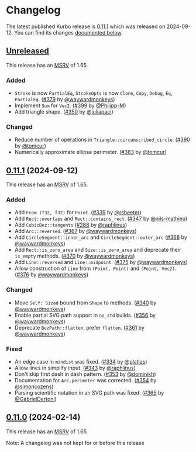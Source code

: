<!-- Instructions

This changelog follows the patterns described here: <https://keepachangelog.com/en/>.

Subheadings to categorize changes are `added, changed, deprecated, removed, fixed, security`.

-->

# Changelog

The latest published Kurbo release is [0.11.1](#0110-2024-09-12) which was released on 2024-09-12.
You can find its changes [documented below](#0111-2024-09-12).

## [Unreleased]

This release has an [MSRV][] of 1.65.

### Added

- `Stroke` is now `PartialEq`, `StrokeOpts` is now `Clone`, `Copy`, `Debug`, `Eq`, `PartialEq`. ([#379][] by [@waywardmonkeys][])
- Implement `Sum` for `Vec2`. ([#399][] by [@Philipp-M][])
- Add triangle shape. ([#350][] by [@juliapaci][])

### Changed

- Reduce number of operations in `Triangle::circumscribed_circle`. ([#390][] by [@tomcur][])
- Numerically approximate ellipse perimeter. ([#383] by [@tomcur][])

## [0.11.1][] (2024-09-12)

This release has an [MSRV][] of 1.65.

### Added

- Add `From (f32, f32)` for `Point`. ([#339][] by [@rsheeter][])
- Add `Rect::overlaps` and `Rect::contains_rect`. ([#347][] by [@nils-mathieu][])
- Add `CubicBez::tangents` ([#288][] by [@raphlinus][])
- Add `Arc::reversed`. ([#367][] by [@waywardmonkeys][])
- Add `CircleSegment::inner_arc` and `CircleSegment::outer_arc` ([#368][] by [@waywardmonkeys][])
- Add `Rect::is_zero_area` and `Size::is_zero_area` and deprecate their `is_empty` methods. ([#370][] by [@waywardmonkeys][])
- Add `Line::reversed` and `Line::midpoint`. ([#375][] by [@waywardmonkeys][])
- Allow construction of `Line` from `(Point, Point)` and `(Point, Vec2)`. ([#376][] by [@waywardmonkeys][])

### Changed

- Move `Self: Sized` bound from `Shape` to methods. ([#340][] by [@waywardmonkeys][])
- Enable partial SVG path support in `no_std` builds. ([#356][] by [@waywardmonkeys][])
- Deprecate `BezPath::flatten`, prefer `flatten`. ([#361][] by [@waywardmonkeys][])

### Fixed

- An edge case in `mindist` was fixed. ([#334][] by [@platlas][])
- Allow lines in simplify input. ([#343][] by [@raphlinus][])
- Don't skip first dash in dash pattern. ([#353][] by [@dominikh][])
- Documentation for `Arc.perimeter` was corrected. ([#354][] by [@simoncozens][])
- Parsing scientific notation in an SVG path was fixed. ([#365][] by [@GabrielDertoni][])

## [0.11.0][] (2024-02-14)

This release has an [MSRV][] of 1.65.

Note: A changelog was not kept for or before this release

[@dominikh]: https://github.com/dominikh
[@GabrielDertoni]: https://github.com/GabrielDertoni
[@juliapaci]: https://github.com/juliapaci
[@nils-mathieu]: https://github.com/nils-mathieu
[@Philipp-M]: https://github.com/Philipp-M
[@platlas]: https://github.com/platlas
[@raphlinus]: https://github.com/raphlinus
[@rsheeter]: https://github.com/rsheeter
[@simoncozens]: https://github.com/simoncozens
[@tomcur]: https://github.com/tomcur
[@waywardmonkeys]: https://github.com/waywardmonkeys

[#288]: https://github.com/linebender/kurbo/pull/288
[#334]: https://github.com/linebender/kurbo/pull/334
[#339]: https://github.com/linebender/kurbo/pull/339
[#340]: https://github.com/linebender/kurbo/pull/340
[#343]: https://github.com/linebender/kurbo/pull/343
[#347]: https://github.com/linebender/kurbo/pull/347
[#350]: https://github.com/linebender/kurbo/pull/350
[#353]: https://github.com/linebender/kurbo/pull/353
[#354]: https://github.com/linebender/kurbo/pull/354
[#356]: https://github.com/linebender/kurbo/pull/356
[#361]: https://github.com/linebender/kurbo/pull/361
[#365]: https://github.com/linebender/kurbo/pull/365
[#367]: https://github.com/linebender/kurbo/pull/367
[#368]: https://github.com/linebender/kurbo/pull/368
[#370]: https://github.com/linebender/kurbo/pull/370
[#375]: https://github.com/linebender/kurbo/pull/375
[#376]: https://github.com/linebender/kurbo/pull/376
[#379]: https://github.com/linebender/kurbo/pull/379
[#383]: https://github.com/linebender/kurbo/pull/383
[#388]: https://github.com/linebender/kurbo/pull/388
[#390]: https://github.com/linebender/kurbo/pull/390
[#399]: https://github.com/linebender/kurbo/pull/399

[Unreleased]: https://github.com/linebender/kurbo/compare/v0.11.1...HEAD
[0.11.0]: https://github.com/linebender/kurbo/releases/tag/v0.11.0
[0.11.1]: https://github.com/linebender/kurbo/releases/tag/v0.11.1

[MSRV]: README.md#minimum-supported-rust-version-msrv
